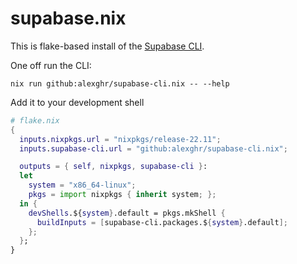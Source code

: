 # supabase.nix

This is flake-based install of the [Supabase CLI].

One off run the CLI:

```shell
nix run github:alexghr/supabase-cli.nix -- --help
```

Add it to your development shell

```nix
# flake.nix
{
  inputs.nixpkgs.url = "nixpkgs/release-22.11";
  inputs.supabase-cli.url = "github:alexghr/supabase-cli.nix";

  outputs = { self, nixpkgs, supabase-cli }:
  let
    system = "x86_64-linux";
    pkgs = import nixpkgs { inherit system; };
  in {
    devShells.${system}.default = pkgs.mkShell {
      buildInputs = [supabase-cli.packages.${system}.default];
    };
  };
}

```

[Supabase CLI]: https://github.com/supabase/cli
